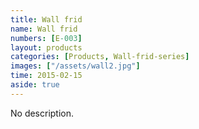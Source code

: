 ```yaml
---
title: Wall frid
name: Wall frid
numbers: [E-003]
layout: products
categories: [Products, Wall-frid-series]
images: ["/assets/wall2.jpg"]
time: 2015-02-15
aside: true
---
```


No description.

